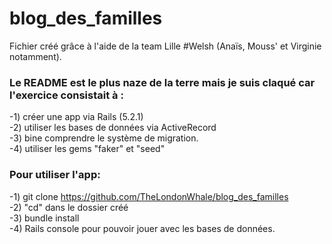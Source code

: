 # blog_des_familles

Fichier créé grâce à l'aide de la team Lille #Welsh (Anaïs, Mouss' et Virginie notamment). 

<h3>Le README est le plus naze de la terre mais je suis claqué car l'exercice consistait à :</h3>

-1) créer une app via Rails (5.2.1) </br>
-2) utiliser les bases de données via ActiveRecord</br>
-3) bine comprendre le système de migration.</br>
-4) utiliser les gems "faker" et "seed"</br>

<h3>Pour utiliser l'app:</h3>

-1) git clone https://github.com/TheLondonWhale/blog_des_familles</br>
-2) "cd" dans le dossier créé</br>
-3) bundle install</br>
-4) Rails console pour pouvoir jouer avec les bases de données.</br>
